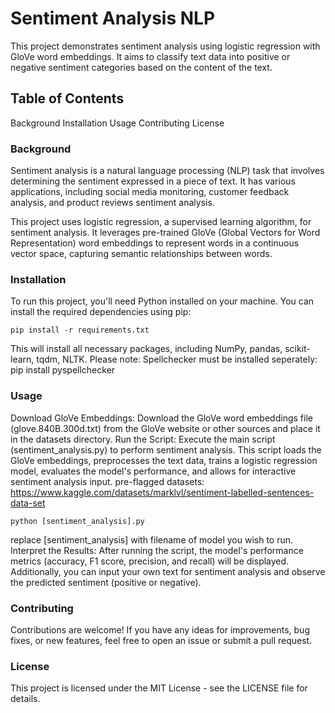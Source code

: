 # Sentiment Analysis NLP

This project demonstrates sentiment analysis using logistic regression with GloVe word embeddings. It aims to classify text data into positive or negative sentiment categories based on the content of the text.

## Table of Contents

Background
Installation
Usage
Contributing
License

### Background

Sentiment analysis is a natural language processing (NLP) task that involves determining the sentiment expressed in a piece of text. It has various applications, including social media monitoring, customer feedback analysis, and product reviews sentiment analysis.

This project uses logistic regression, a supervised learning algorithm, for sentiment analysis. It leverages pre-trained GloVe (Global Vectors for Word Representation) word embeddings to represent words in a continuous vector space, capturing semantic relationships between words.

### Installation

To run this project, you'll need Python installed on your machine. You can install the required dependencies using pip:

```
pip install -r requirements.txt
```

This will install all necessary packages, including NumPy, pandas, scikit-learn, tqdm, NLTK.
Please note: Spellchecker must be installed seperately: pip install pyspellchecker

### Usage

Download GloVe Embeddings: Download the GloVe word embeddings file (glove.840B.300d.txt) from the GloVe website or other sources and place it in the datasets directory.
Run the Script: Execute the main script (sentiment_analysis.py) to perform sentiment analysis. This script loads the GloVe embeddings, preprocesses the text data, trains a logistic regression model, evaluates the model's performance, and allows for interactive sentiment analysis input.
pre-flagged datasets: https://www.kaggle.com/datasets/marklvl/sentiment-labelled-sentences-data-set

```
python [sentiment_analysis].py
```

replace [sentiment_analysis] with filename of model you wish to run.
Interpret the Results: After running the script, the model's performance metrics (accuracy, F1 score, precision, and recall) will be displayed. Additionally, you can input your own text for sentiment analysis and observe the predicted sentiment (positive or negative).

### Contributing

Contributions are welcome! If you have any ideas for improvements, bug fixes, or new features, feel free to open an issue or submit a pull request.

### License

This project is licensed under the MIT License - see the LICENSE file for details.
